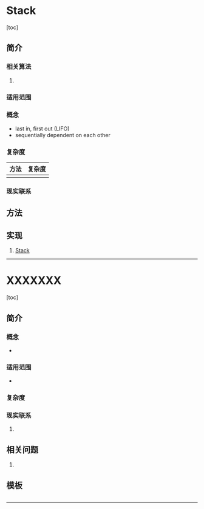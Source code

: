 # Stack

[toc]



## 简介

### 相关算法

1. 



### 适用范围





### 概念

- last in, first out (LIFO)
- sequentially dependent on each other

### 复杂度

| 方法 | 复杂度 |
| ---- | ------ |
|      |        |

### 现实联系



## 方法

## 实现

1. [Stack](https://github.com/KurisuZhang/LeetCode300/blob/main/code/src/Tree/BST.java)



------













# XXXXXXX

[toc]

## 简介

### 概念

- 

### 适用范围

- 

### 复杂度



### 现实联系

1.

## 相关问题

1. 

## 模板

```java

```



------

